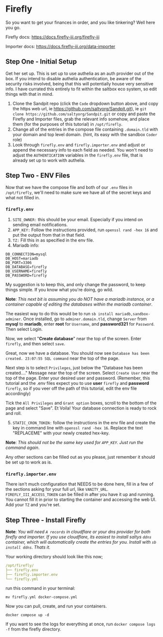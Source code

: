 # Firefly

So you want to get your finances in order, and you like tinkering? Well here you go.

Firefly docs: <https://docs.firefly-iii.org/firefly-iii>

Importer docs: <https://docs.firefly-iii.org/data-importer>

## Step One - Initial Setup

Get her set up. This is set up to use authelia as an auth provider out of the box. If you intend to disable authelia authentication, be aware of the security risks involved, being that this will potentially house very sensitive info. I have currated this entirely to fit within the saltbox eco system, so edit things with that in mind.

1. Clone the Sandpit repo (click the `Code` dropdown button above, and copy the https web url, ie <https://github.com/saltyorg/Sandpit.git>), ie `git clone https://github.com/saltyorg/Sandpit.git` or copy and paste the Firefly and Importer files, grab the relevant info somehow, and place them (for the purposes of this tutorial) in `/opt/firefly`.
2. Change all of the entries in the compose file containing `.domain.tld` with your domain and top level domain. (hint, its easy with the sandbox `Coder` role)
3. Look through `firefly.env` and `firefly.importer.env` and adjust or append the necessary info to each field as needed. You won't need to adjust the `AUTHENTICATION` variables in the `firefly.env` file, that is already set up to work with authelia.

## Step Two - ENV Files

Now that we have the compose file and both of our `.env` files in `/opt/firefly`, we'll need to make sure we have all of the secret keys and what not filled in.

### `firefly.env`

1. `SITE_OWNER:` this should be your email. Especially if you intend on sending email notifications.
2. `APP_KEY:` Follow the instructions provided, run `openssl rand -hex 16` and put the output from that in that field.
3. `TZ:` Fill this in as specified in the env file.
4. Mariadb info:

```shell
DB_CONNECTION=mysql
DB_HOST=mariadb
DB_PORT=3306
DB_DATABASE=firefly
DB_USERNAME=firefly
DB_PASSWORD=firefly
```

My suggestion is to keep this, and only change the password, to keep things simple. If you know what you're doing, go wild.

**Note**: _This next bit is assuming you do NOT have a mariadb instance, or a container capable of editing the databases within the mariadb container_.

The easiest way to do this would be to run `sb install mariadb,sandbox-adminer`. Once installed, go to `adminer.domain.tld`, change `Server` from **mysql** to **mariadb**, enter **root** for `Username`, and **password321** for `Password`. Then select Login.

Now, we select "**Create database**" near the top of the screen. Enter `firefly`, and then select `save`.

Great, now we have a database. You should now see `Database has been created. 23:07:55 SQL command` near the top of the page.

Next step is to select `Privileges`, just below the "Database has been created...." Message near the top of the screen. Select `Create User` near the top of the page. Enter your desired user and password. (Remember, this tutorial and the .env files expect you to use **user** `firefly` and **password** `firefly`, so if you veer off the path of this tutorial, edit the env file accordingly)

Tick the `All Privileges` and `Grant option` boxes, scroll to the bottom of the page and select "Save". Et Voila! Your database connection is ready to rock and roll.

5. `STATIC_CRON_TOKEN:` follow the instructions in the env file and create the key in command line with `openssl rand -hex 16`. Replace the text "REPLACEME" with your newly created hex-key.

**Note**: _This should not be the same key used for `APP_KEY`. Just run the command again_.

Any other sections can be filled out as you please, just remember it should be set up to work as is.

### `firefly.importer.env`

There isn't much configuration that NEEDS to be done here, fill in a few of the sections asking for your full url, like `VANITY_URL`. `FIREFLY_III_ACCESS_TOKEN` can be filled in after you have it up and running. You cannot fill it in prior to starting the container and accessing the web UI. Add your `TZ` and you're set.

## Step Three - Install Firefly

**Note**: _You will need `A records` in cloudflare or your dns provider for both firefly and importer. If you use cloudflare, its easiest to install saltys `ddns` container, which will automatically create the entries for you. Install with `sb install ddns`. Thats it._

Your working directory should look like this now;

```yaml
/opt/firefly/
├── firefly.env
├── firefly.importer.env
└── firefly.yml
```

run this command in your terminal:

```shell
mv firefly.yml docker-compose.yml
```

Now you can pull, create, and run your containers.

```shell
docker compose up -d 
```

If you want to see the logs for everything at once, run `docker compose logs -f` from the firefly directory.
